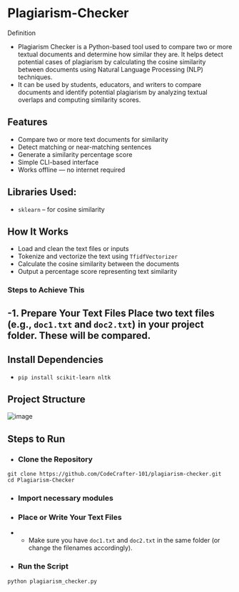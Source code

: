 # Plagiarism-Checker
Definition
- Plagiarism Checker is a Python-based tool used to compare two or more textual documents and determine how similar they are. It helps detect potential cases of plagiarism by calculating the cosine similarity between documents using Natural Language Processing (NLP) techniques.
- It can be used by students, educators, and writers to compare documents and identify potential plagiarism by analyzing textual overlaps and computing similarity scores.

## Features
- Compare two or more text documents for similarity
- Detect matching or near-matching sentences
- Generate a similarity percentage score
- Simple CLI-based interface
- Works offline — no internet required

## Libraries Used:
- `sklearn` – for cosine similarity

## How It Works
- Load and clean the text files or inputs
- Tokenize and vectorize the text using `TfidfVectorizer`
- Calculate the cosine similarity between the documents
- Output a percentage score representing text similarity

### Steps to Achieve This
-1. Prepare Your Text Files
Place two text files (e.g., `doc1.txt` and `doc2.txt`) in your project folder. These will be compared.
- 

## Install Dependencies
- ````
  pip install scikit-learn nltk
  ````

## Project Structure
![image](https://github.com/user-attachments/assets/affe84e2-8fce-46c4-9355-a25237c4a355)


## Steps to Run
- ### Clone the Repository
````
git clone https://github.com/CodeCrafter-101/plagiarism-checker.git
cd Plagiarism-Checker
````
- ### Import necessary modules
- ### Place or Write Your Text Files
- - Make sure you have `doc1.txt` and `doc2.txt` in the same folder (or change the filenames accordingly).
- ### Run the Script
````
python plagiarism_checker.py
````



